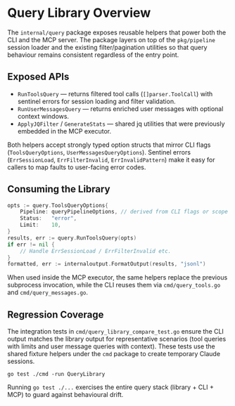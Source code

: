 # Query Library Overview

The `internal/query` package exposes reusable helpers that power both the CLI and the MCP server. The package layers on top of the `pkg/pipeline` session loader and the existing filter/pagination utilities so that query behaviour remains consistent regardless of the entry point.

## Exposed APIs

- `RunToolsQuery` — returns filtered tool calls (`[]parser.ToolCall`) with sentinel errors for session loading and filter validation.
- `RunUserMessagesQuery` — returns enriched user messages with optional context windows.
- `ApplyJQFilter` / `GenerateStats` — shared jq utilities that were previously embedded in the MCP executor.

Both helpers accept strongly typed option structs that mirror CLI flags (`ToolsQueryOptions`, `UserMessagesQueryOptions`). Sentinel errors (`ErrSessionLoad`, `ErrFilterInvalid`, `ErrInvalidPattern`) make it easy for callers to map faults to user-facing error codes.

## Consuming the Library

```go
opts := query.ToolsQueryOptions{
    Pipeline: queryPipelineOptions, // derived from CLI flags or scope parameters
    Status:   "error",
    Limit:    10,
}
results, err := query.RunToolsQuery(opts)
if err != nil {
    // Handle ErrSessionLoad / ErrFilterInvalid etc.
}
formatted, err := internaloutput.FormatOutput(results, "jsonl")
```

When used inside the MCP executor, the same helpers replace the previous subprocess invocation, while the CLI reuses them via `cmd/query_tools.go` and `cmd/query_messages.go`.

## Regression Coverage

The integration tests in `cmd/query_library_compare_test.go` ensure the CLI output matches the library output for representative scenarios (tool queries with limits and user message queries with context). These tests use the shared fixture helpers under the `cmd` package to create temporary Claude sessions.

```
go test ./cmd -run QueryLibrary
```

Running `go test ./...` exercises the entire query stack (library + CLI + MCP) to guard against behavioural drift.
